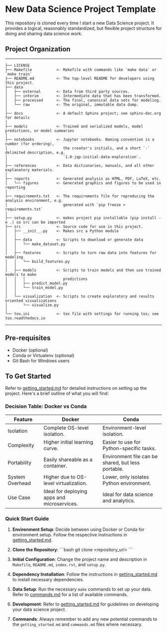 # New Data Science Project Template

This repository is cloned every time I start a new Data Science project. It provides a logical, reasonably standardized, but flexible project structure for doing and sharing data science work.

## Project Organization

---

    ├── LICENSE
    ├── Makefile           <- Makefile with commands like `make data` or `make train`
    ├── README.md          <- The top-level README for developers using this project.
    ├── data
    │   ├── external       <- Data from third party sources.
    │   ├── interim        <- Intermediate data that has been transformed.
    │   ├── processed      <- The final, canonical data sets for modeling.
    │   └── raw            <- The original, immutable data dump.
    │
    ├── docs               <- A default Sphinx project; see sphinx-doc.org for details
    │
    ├── models             <- Trained and serialized models, model predictions, or model summaries
    │
    ├── notebooks          <- Jupyter notebooks. Naming convention is a number (for ordering),
    │                         the creator's initials, and a short `-` delimited description, e.g.
    │                         `1.0-jqp-initial-data-exploration`.
    │
    ├── references         <- Data dictionaries, manuals, and all other explanatory materials.
    │
    ├── reports            <- Generated analysis as HTML, PDF, LaTeX, etc.
    │   └── figures        <- Generated graphics and figures to be used in reporting
    │
    ├── requirements.txt   <- The requirements file for reproducing the analysis environment, e.g.
    │                         generated with `pip freeze > requirements.txt`
    │
    ├── setup.py           <- makes project pip installable (pip install -e .) so src can be imported
    ├── src                <- Source code for use in this project.
    │   ├── __init__.py    <- Makes src a Python module
    │   │
    │   ├── data           <- Scripts to download or generate data
    │   │   └── make_dataset.py
    │   │
    │   ├── features       <- Scripts to turn raw data into features for modeling
    │   │   └── build_features.py
    │   │
    │   ├── models         <- Scripts to train models and then use trained models to make
    │   │   │                 predictions
    │   │   ├── predict_model.py
    │   │   └── train_model.py
    │   │
    │   └── visualization  <- Scripts to create exploratory and results oriented visualizations
    │       └── visualize.py
    │
    └── tox.ini            <- tox file with settings for running tox; see tox.readthedocs.io

---

## Pre-requisites

- Docker (optional)
- Conda or Virtualenv (optional)
- Git Bash for Windows users

## To Get Started

Refer to [getting_started.md](docs\getting_started.rst) for detailed instructions on setting up the project. Here's a brief outline of what you will find:

### Decision Table: Docker vs Conda

| Feature          | Docker                                                                 | Conda                                |
|------------------|------------------------------------------------------------------------|--------------------------------------|
| Isolation        | Complete OS-level isolation.                                           | Environment-level isolation.         |
| Complexity       | Higher initial learning curve.                                         | Easier to use for Python-specific tasks.|
| Portability      | Easily shareable as a container.                                       | Environment file can be shared, but less portable.|
| System Overhead  | Higher due to OS-level virtualization.                                 | Lower, only isolates Python environment.|
| Use Case         | Ideal for deploying apps and microservices.                            | Ideal for data science and analytics.|

### Quick Start Guide

1. **Environment Setup**: Decide between using Docker or Conda for environment setup. Follow the respective instructions in [getting_started.md](getting_started.md).

2. **Clone the Repository**:
    \`\`\`bash
    git clone <repository_url>
    \`\`\`

3. **Initial Configuration**: Change the project name and description in `Makefile`, `README.md`, `index.rst`, and `setup.py`.

4. **Dependency Installation**: Follow the instructions in [getting_started.md](getting_started.md) to install necessary dependencies.

5. **Data Setup**: Run the necessary `make` commands to set up your data. Refer to [commands.md](commands.md) for a list of available commands.

6. **Development**: Refer to [getting_started.md](getting_started.md) for guidelines on developing your data science project.

7. **Commands**: Always remember to add any new potential commands to the `getting_started.md` and `commands.md` files where necessary.
